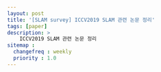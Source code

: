 ```yaml
---
layout: post
title: '[SLAM survey] ICCV2019 SLAM 관련 논문 정리'
tags: [paper]
description: >
    ICCV2019 SLAM 관련 논문 정리
sitemap :
  changefreq : weekly
  priority : 1.0
---
```

